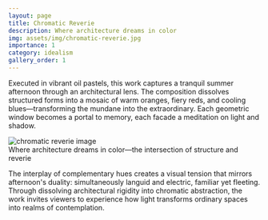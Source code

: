 ```yaml
---
layout: page
title: Chromatic Reverie
description: Where architecture dreams in color
img: assets/img/chromatic-reverie.jpg
importance: 1
category: idealism
gallery_order: 1
---
```

Executed in vibrant oil pastels, this work captures a tranquil summer afternoon through an architectural lens. The composition dissolves structured forms into a mosaic of warm oranges, fiery reds, and cooling blues—transforming the mundane into the extraordinary. Each geometric window becomes a portal to memory, each facade a meditation on light and shadow.

<div class="row">
    <div class="col-sm mt-3 mt-md-0">
        <img src="{{ '/assets/img/chromatic-reverie.jpg' | relative_url }}" alt="chromatic reverie image" class="img-fluid rounded z-depth-1">
    </div>
</div>
<div class="caption">
    Where architecture dreams in color—the intersection of structure and reverie
</div>

The interplay of complementary hues creates a visual tension that mirrors afternoon's duality: simultaneously languid and electric, familiar yet fleeting. Through dissolving architectural rigidity into chromatic abstraction, the work invites viewers to experience how light transforms ordinary spaces into realms of contemplation.
